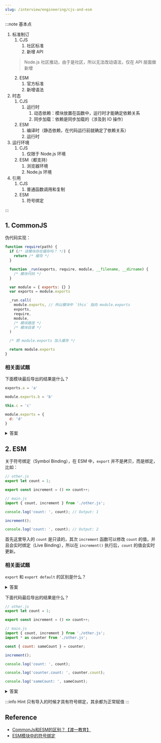 ```yaml
---
slug: /interview/engineering/cjs-and-esm
---
```


:::note 基本点
1. 标准制订
   1. CJS
      1. 社区标准
      2. 新增 API
    > Node.js 社区推动，由于是社区，所以无法改动语法，仅在 API 层面做新增
   2. ESM
      1. 官方标准
      2. 新增语法
2. 时态
   1. CJS
      1. 运行时
         1. 动态依赖：模块放置在函数中，运行时才能确定依赖关系
         2. 同步加载：依赖是同步加载的（涉及到 IO 操作）
   2. ESM
        1. 编译时（静态依赖，在代码运行前就确定了依赖关系）
        2. 运行时
3. 运行环境
   1. CJS
      1. 仅限于 Node.js 环境
   2. ESM（都支持）
      1. 浏览器环境
      2. Node.js 环境
4. 引用
   1. CJS
      1. 普通函数调用和复制
   2. ESM
      1. 符号绑定

:::

## 1. CommonJS

伪代码实现：

```js
function require(path) {
  if (/* 该模块存在缓存吗？ */) {
    return /* 缓存 */
  }

  function _run(exports, require, module, __filename, __dirname) {
    /* 模块代码 */
  }

  var module = { exports: {} }
  var exports = module.exports

  _run.call(
    module.exports, // 所以模块中 `this` 指向 module.exports
    exports,
    require,
    module,
    /* 模块路径 */
    /* 模块目录 */
  )

  /* 把 module.exports 加入缓存 */

  return module.exports
}

```

### 相关面试题

下面模块最后导出的结果是什么？

```js
exports.a = 'a'

module.exports.b = 'b'

this.c = 'c'

module.exports = {
  d: 'd'
}
```

<details>
  <summary>答案</summary>
  ```js
  {
    d: 'd'
  }
  ```
</details>

## 2. ESM

关于符号绑定（Symbol Binding），在 ESM 中，`export` 并不是拷贝，而是绑定，比如：

```js
// other.js
export let count = 1;

export const increment = () => count++;
```

```js
// main.js
import { count, increment } from './other.js';

console.log('count: ', count); // Output: 1

increment();

console.log('count: ', count); // Output: 2
```

首先这里导入的 `count` 是只读的，其次 `increment` 函数可以修改 `count` 的值，并且会实时绑定（Live Binding），所以在 `increment()` 执行后，`count` 的值会实时更新。


### 相关面试题

`export` 和 `export default` 的区别是什么？

<details>
  <summary>答案</summary>
  1. 导出数量
     1. `export` 可以导出多个
     2. `export default` 一个模块只能有一个
  2. 导出命名
     1. `export` 需要具名导出
     2. `export default` 默认导出，可以不具名
</details>

下面代码最后导出的结果是什么？

```js
// other.js
export let count = 1;

export const increment = () => count++;

// main.js
import { count, increment } from './other.js';
import * as counter from './other.js';

const { count: sameCount } = counter;

increment();

console.log('count: ', count);

console.log('counter.count: ', counter.count);

console.log('sameCount: ', sameCount);
```

<details>
  <summary>答案</summary>
  ```js
  count: 2
  counter.count: 2
  sameCount: 1
  ```
</details>

:::info Hint
只有导入的时候才具有符号绑定，其余都为正常赋值
:::

## Reference

- [CommonJs和ESM的区别？【渡一教育】](https://www.bilibili.com/video/BV1FgcneDE76)
- [ESM模块中的符号绑定](https://juejin.cn/post/7383992257807171594)